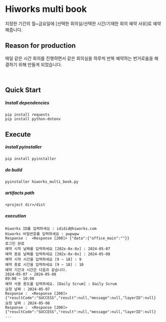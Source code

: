 # Hiworks multi book

지정한 기간의 월~금요일에 [선택한 회의실/선택한 시간/기재한 회의 예약 사유]로 예약해줍니다.

## Reason for production

매일 같은 시간 회의를 진행하면서 같은 회의실을 하루씩 반복 예약하는 번거로움을 해결하기 위해 만들게 되었습니다.

<br/>

## Quick Start

##### Install dependencies

```
pip install requests
pip install python-dotenv 
```

## Execute

##### install pyinstaller

```
pip install pyinstaller
```

##### do build

```
pyinstaller hiworks_multi_book.py
```

##### artifacts path

```
<project dir>/dist
```

##### execution

```shell
Hiworks ID를 입력하세요 : ididid@hiworks.com
Hiworks 비밀번호를 입력하세요 : pwpwpw
Response :  <Response [200]> {"data":{"office_main":""}}
로그인 완료
예약 시작 날짜를 입력하세요 [202x-0x-0x] : 2024-05-07
예약 종료 날짜를 입력하세요 [202x-0x-0x] : 2024-05-08
예약 시작 시간을 입력하세요 [9 ~ 18] : 9
예약 종료 시간을 입력하세요 [9 ~ 18] : 10
예약 기간과 시간은 다음과 같습니다. 
2024-05-07 ~ 2024-05-08
09:00 ~ 10:00
예약 사용 용도를 입력하세요. [Daily Scrum] : Daily Scrum
요청 날짜 : 2024-05-07
Response :  <Response [200]> {"resultCode":"SUCCESS","result":null,"message":null,"layerID":null}
요청 날짜 : 2024-05-08
Response :  <Response [200]> {"resultCode":"SUCCESS","result":null,"message":null,"layerID":null}
...
```
